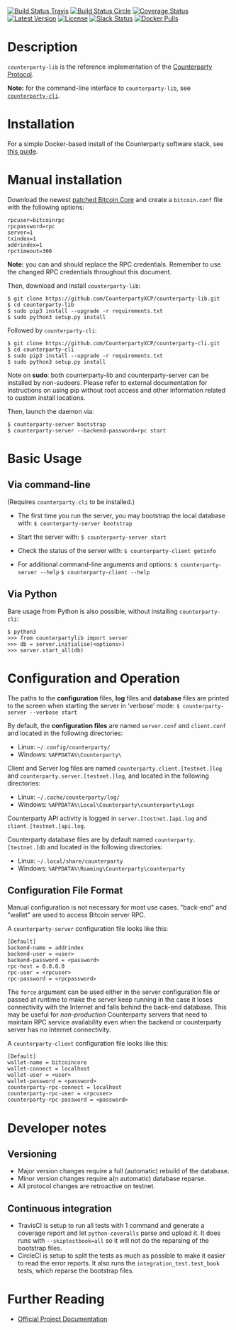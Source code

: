 [![Build Status Travis](https://travis-ci.org/CounterpartyXCP/counterparty-lib.svg?branch=develop)](https://travis-ci.org/CounterpartyXCP/counterparty-lib)
[![Build Status Circle](https://circleci.com/gh/CounterpartyXCP/counterparty-lib.svg?&style=shield)](https://circleci.com/gh/CounterpartyXCP/counterparty-lib)
[![Coverage Status](https://coveralls.io/repos/CounterpartyXCP/counterparty-lib/badge.png?branch=develop)](https://coveralls.io/r/CounterpartyXCP/counterparty-lib?branch=develop)
[![Latest Version](https://pypip.in/version/counterparty-lib/badge.svg)](https://pypi.python.org/pypi/counterparty-lib/)
[![License](https://pypip.in/license/counterparty-lib/badge.svg)](https://pypi.python.org/pypi/counterparty-lib/)
[![Slack Status](http://slack.counterparty.io/badge.svg)](http://slack.counterparty.io)
[![Docker Pulls](https://img.shields.io/docker/pulls/counterparty/counterparty-server.svg?maxAge=2592000)](https://hub.docker.com/r/counterparty/counterparty-server/)


# Description
`counterparty-lib` is the reference implementation of the [Counterparty Protocol](https://counterparty.io).

**Note:** for the command-line interface to `counterparty-lib`, see [`counterparty-cli`](https://github.com/CounterpartyXCP/counterparty-cli).


# Installation

For a simple Docker-based install of the Counterparty software stack, see [this guide](http://counterparty.io/docs/federated_node/).


# Manual installation

Download the newest [patched Bitcoin Core](https://github.com/btcdrak/bitcoin/releases) and create
a `bitcoin.conf` file with the following options:

```
rpcuser=bitcoinrpc
rpcpassword=rpc
server=1
txindex=1
addrindex=1
rpctimeout=300
```

**Note:** you can and should replace the RPC credentials. Remember to use the changed RPC credentials throughout this document.

Then, download and install `counterparty-lib`:

```
$ git clone https://github.com/CounterpartyXCP/counterparty-lib.git
$ cd counterparty-lib
$ sudo pip3 install --upgrade -r requirements.txt
$ sudo python3 setup.py install
```

Followed by `counterparty-cli`:

```
$ git clone https://github.com/CounterpartyXCP/counterparty-cli.git
$ cd counterparty-cli
$ sudo pip3 install --upgrade -r requirements.txt
$ sudo python3 setup.py install
```

Note on **sudo**: both counterparty-lib and counterparty-server can be installed by non-sudoers. Please refer to external documentation for instructions on using pip without root access and other information related to custom install locations.


Then, launch the daemon via:

```
$ counterparty-server bootstrap
$ counterparty-server --backend-password=rpc start
```

# Basic Usage

## Via command-line 

(Requires `counterparty-cli` to be installed.)

* The first time you run the server, you may bootstrap the local database with:
	`$ counterparty-server bootstrap`

* Start the server with:
	`$ counterparty-server start`

* Check the status of the server with:
	`$ counterparty-client getinfo`

* For additional command-line arguments and options:
	`$ counterparty-server --help`
	`$ counterparty-client --help`

## Via Python

Bare usage from Python is also possible, without installing `counterparty-cli`:

```
$ python3
>>> from counterpartylib import server
>>> db = server.initialise(<options>)
>>> server.start_all(db)
```

# Configuration and Operation

The paths to the **configuration** files, **log** files and **database** files are printed to the screen when starting the server in ‘verbose’ mode:
	`$ counterparty-server --verbose start`

By default, the **configuration files** are named `server.conf` and `client.conf` and located in the following directories:

* Linux: `~/.config/counterparty/`
* Windows: `%APPDATA%\Counterparty\`

Client and Server log files are named `counterparty.client.[testnet.]log` and `counterparty.server.[testnet.]log`, and located in the following directories:

* Linux: `~/.cache/counterparty/log/`
* Windows: `%APPDATA%\Local\Counterparty\counterparty\Logs`

Counterparty API activity is logged in `server.[testnet.]api.log` and `client.[testnet.]api.log`.

Counterparty database files are by default named `counterparty.[testnet.]db` and located in the following directories:

* Linux: `~/.local/share/counterparty`
* Windows: `%APPDATA%\Roaming\Counterparty\counterparty`

## Configuration File Format

Manual configuration is not necessary for most use cases. "back-end" and "wallet" are used to access Bitcoin server RPC.

A `counterparty-server` configuration file looks like this:

	[Default]
	backend-name = addrindex
	backend-user = <user>
	backend-password = <password>
	rpc-host = 0.0.0.0
	rpc-user = <rpcuser>
	rpc-password = <rpcpassword>

The ``force`` argument can be used either in the server configuration file or passed at runtime to make the server keep running in the case it loses connectivity with the Internet and falls behind the back-end database. This may be useful for *non-production* Counterparty servers that need to maintain RPC service availability even when the backend or counterparty server has no Internet connectivity.

A `counterparty-client` configuration file looks like this:

	[Default]
	wallet-name = bitcoincore
	wallet-connect = localhost
	wallet-user = <user>
	wallet-password = <password>
	counterparty-rpc-connect = localhost
	counterparty-rpc-user = <rpcuser>
	counterparty-rpc-password = <password>


# Developer notes

## Versioning

* Major version changes require a full (automatic) rebuild of the database.
* Minor version changes require a(n automatic) database reparse.
* All protocol changes are retroactive on testnet.

## Continuous integration
 - TravisCI is setup to run all tests with 1 command and generate a coverage report and let `python-coveralls` parse and upload it.
   It does runs with `--skiptestbook=all` so it will not do the reparsing of the bootstrap files.
 - CircleCI is setup to split the tests as much as possible to make it easier to read the error reports.
   It also runs the `integration_test.test_book` tests, which reparse the bootstrap files.


# Further Reading

* [Official Project Documentation](http://counterparty.io/docs/)
